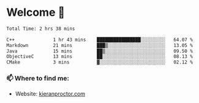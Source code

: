 # Welcome 🦘

<!--START_SECTION:waka-->

```txt
Total Time: 2 hrs 38 mins

C++              1 hr 43 mins    ████████████████░░░░░░░░░   64.07 %
Markdown         21 mins         ███▒░░░░░░░░░░░░░░░░░░░░░   13.05 %
Java             15 mins         ██▒░░░░░░░░░░░░░░░░░░░░░░   09.50 %
ObjectiveC       13 mins         ██░░░░░░░░░░░░░░░░░░░░░░░   08.13 %
CMake            3 mins          ▓░░░░░░░░░░░░░░░░░░░░░░░░   02.12 %
```

<!--END_SECTION:waka-->

### 📫 Where to find me:

-   Website: [kieranproctor.com](https://kieranproctor.com/)
